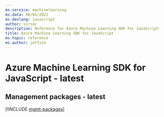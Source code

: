```yaml
---
ms.service: machinelearning
ms.data: 08/01/2022
ms.devlang: javascript
author: xirzec
description: Reference for Azure Machine Learning SDK for JavaScript
title: Azure Machine Learning SDK for JavaScript
ms.topic: reference
ms.author: jeffish
---
```

# Azure Machine Learning SDK for JavaScript - latest

## Management packages - latest
[!INCLUDE [mgmt-packages](machine-learning-mgmt-index.md)]